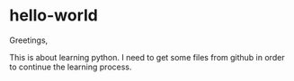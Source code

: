 # hello-world

Greetings,

This is about learning python.
I need to get some files from github in order to continue the learning process.
